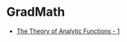 # GradMath

* [The Theory of Analytic Functions - 1](https://colab.research.google.com/github/SeoulTechPSE/GradMath/blob/master/ch1_01.ipynb)
